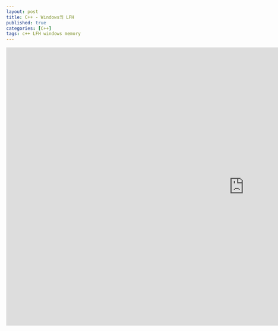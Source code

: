 ```yaml
---
layout: post
title: C++ - Windows의 LFH
published: true
categories: [C++]
tags: c++ LFH windows memory
---
```

  
<iframe src="https://docs.google.com/presentation/d/e/2PACX-1vTO42BQJ3tEyKngHYs01P0VV3VvclLR5ELAl2pkSjT5qGH2GmogCEIgZlFXoVqxjbP8vXJgXJyLclvD/embed?start=false&loop=false&delayms=3000" frameborder="0" width="1280" height="749" allowfullscreen="true" mozallowfullscreen="true" webkitallowfullscreen="true"></iframe>  
  